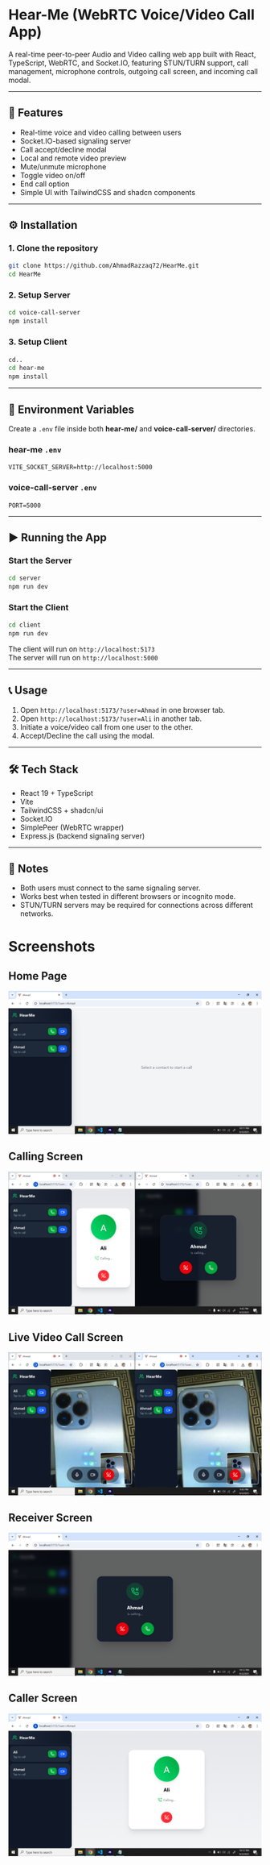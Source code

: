 # Hear-Me (WebRTC Voice/Video Call App)

A real-time peer-to-peer Audio and Video calling web app built with React, TypeScript, WebRTC, and Socket.IO, featuring STUN/TURN support, call management, microphone controls, outgoing call screen, and incoming call modal.

---

## 🚀 Features
- Real-time voice and video calling between users
- Socket.IO-based signaling server
- Call accept/decline modal
- Local and remote video preview
- Mute/unmute microphone
- Toggle video on/off
- End call option
- Simple UI with TailwindCSS and shadcn components

---

## ⚙️ Installation

### 1. Clone the repository
```sh
git clone https://github.com/AhmadRazzaq72/HearMe.git
cd HearMe
```

### 2. Setup Server
```sh
cd voice-call-server
npm install
```

### 3. Setup Client
```sh
cd..
cd hear-me
npm install
```

---

## 🔑 Environment Variables
Create a `.env` file inside both **hear-me/** and **voice-call-server/** directories.

### hear-me `.env`
```env
VITE_SOCKET_SERVER=http://localhost:5000
```

### voice-call-server `.env`
```env
PORT=5000
```

---

## ▶️ Running the App

### Start the Server
```sh
cd server
npm run dev
```

### Start the Client
```sh
cd client
npm run dev
```

The client will run on `http://localhost:5173`  
The server will run on `http://localhost:5000`

---

## 📞 Usage
1. Open `http://localhost:5173/?user=Ahmad` in one browser tab.  
2. Open `http://localhost:5173/?user=Ali` in another tab.  
3. Initiate a voice/video call from one user to the other.  
4. Accept/Decline the call using the modal.  

---

## 🛠️ Tech Stack
- React 19 + TypeScript
- Vite
- TailwindCSS + shadcn/ui
- Socket.IO
- SimplePeer (WebRTC wrapper)
- Express.js (backend signaling server)

---

## 📌 Notes
- Both users must connect to the same signaling server.  
- Works best when tested in different browsers or incognito mode.  
- STUN/TURN servers may be required for connections across different networks.  


# Screenshots

## Home Page
![Home Page](./screenshots/HomePage.png)

## Calling Screen
![Calling](./screenshots/Calling.png)

## Live Video Call Screen
![Live Video Call](./screenshots/Live-Video-Call.png)

## Receiver Screen
![Receiver](./screenshots/Receiver.png)

## Caller Screen
![Caller](./screenshots/Caller.png)

